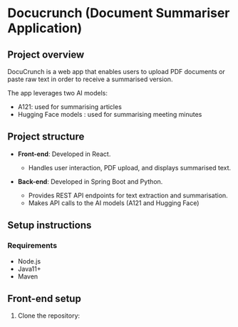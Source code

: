 # Docucrunch (Document Summariser Application)

## Project overview 

DocuCrunch is a web app that enables users to upload PDF documents or paste raw text in order to receive a summarised version. 

The app leverages two AI models:

- A121: used for summarising articles
- Hugging Face models : used for summarising meeting minutes

## Project structure 
- **Front-end**:  Developed in React.
   - Handles user interaction, PDF upload, and displays summarised text.
     
- **Back-end**: Developed in Spring Boot and Python.
   - Provides REST API endpoints for text extraction and summarisation.
   - Makes API calls to the AI models (A121 and Hugging Face)

 ## Setup instructions

  ### Requirements 
  - Node.js
  - Java11+
  - Maven

## Front-end setup 

1. Clone the repository:
   
 
